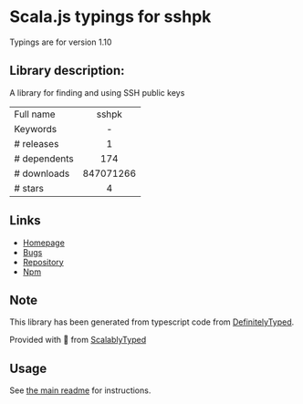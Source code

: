 
# Scala.js typings for sshpk

Typings are for version 1.10

## Library description:
A library for finding and using SSH public keys

|                    |                 |
| ------------------ | :-------------: |
| Full name          | sshpk |
| Keywords           | - |
| # releases         | 1 |
| # dependents       | 174 |
| # downloads        | 847071266 |
| # stars            | 4 |

## Links
- [Homepage](https://github.com/arekinath/node-sshpk#readme)
- [Bugs](https://github.com/arekinath/node-sshpk/issues)
- [Repository](https://github.com/joyent/node-sshpk)
- [Npm](https://www.npmjs.com/package/sshpk)
    


## Note
This library has been generated from typescript code from [DefinitelyTyped](https://definitelytyped.org).

Provided with :purple_heart: from [ScalablyTyped](https://github.com/oyvindberg/ScalablyTyped)

## Usage
See [the main readme](../../readme.md) for instructions.


